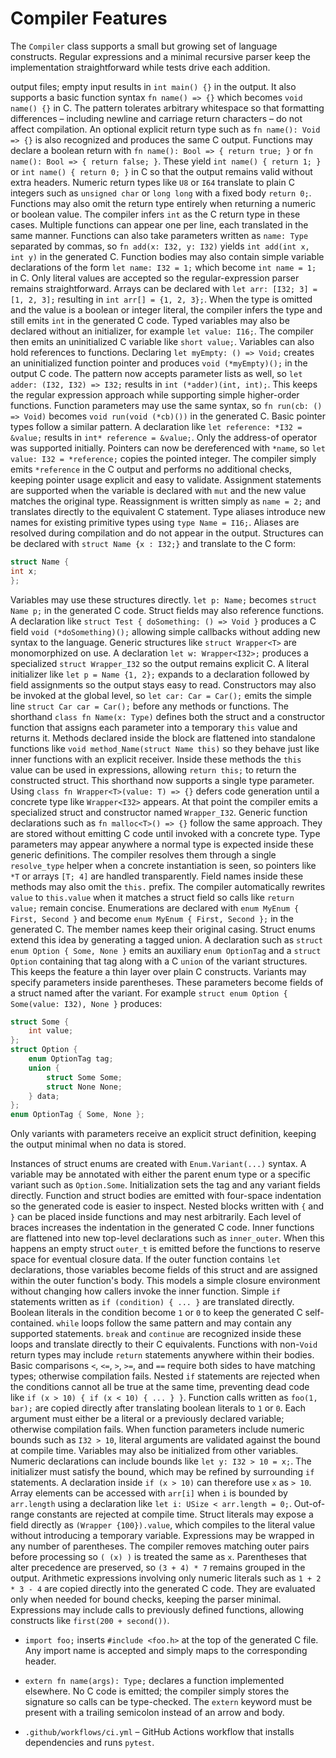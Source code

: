 # Compiler Features

The `Compiler` class supports a small but growing set of language constructs. Regular expressions and a minimal recursive parser keep the implementation straightforward while tests drive each addition.

output files; empty input results in `int main() {}` in the output. It also
supports a basic function syntax `fn name() => {}` which becomes
`void name() {}` in C. The pattern tolerates arbitrary whitespace so that
formatting differences – including newline and carriage return characters – do
not affect compilation. An optional explicit
return type such as `fn name(): Void => {}` is also recognized and produces
the same C output. Functions may declare a boolean return with
`fn name(): Bool => { return true; }` or `fn name(): Bool => { return false; }`.
These yield `int name() { return 1; }` or `int name() { return 0; }` in C so
that the output remains valid without extra headers. Numeric return types
like `U8` or `I64` translate to plain C integers such as `unsigned char` or
`long long` with a fixed body `return 0;`. Functions may also omit the
return type entirely when returning a numeric or boolean value. The compiler
infers `int` as the C return type in these cases. Multiple functions can appear one
per line, each translated in the same manner. Functions can also take
parameters written as `name: Type` separated by commas, so
`fn add(x: I32, y: I32)` yields `int add(int x, int y)` in the generated C.
Function bodies may also contain simple variable declarations of the form
`let name: I32 = 1;` which become `int name = 1;` in C. Only literal values
are accepted so the regular-expression parser remains straightforward.
Arrays can be declared with `let arr: [I32; 3] = [1, 2, 3];` resulting in
`int arr[] = {1, 2, 3};`.
When the type is omitted and the value is a boolean or integer literal, the
compiler infers the type and still emits `int` in the generated C code.
Typed variables may also be declared without an initializer, for example
`let value: I16;`. The compiler then emits an uninitialized C variable like
`short value;`.
Variables can also hold references to functions. Declaring
`let myEmpty: () => Void;` creates an uninitialized function pointer and
produces `void (*myEmpty)();` in the output C code. The pattern now accepts
parameter lists as well, so `let adder: (I32, I32) => I32;` results in
`int (*adder)(int, int);`. This keeps the regular expression approach while
supporting simple higher-order functions.
Function parameters may use the same syntax, so `fn run(cb: () => Void)`
becomes `void run(void (*cb)())` in the generated C.
Basic pointer types follow a similar pattern. A declaration like
`let reference: *I32 = &value;` results in `int* reference = &value;`.
Only the address-of operator was supported initially.  Pointers can now be
dereferenced with `*name`, so `let value: I32 = *reference;` copies the pointed
integer.  The compiler simply emits `*reference` in the C output and performs no
additional checks, keeping pointer usage explicit and easy to validate.
Assignment statements are supported when the variable is declared with
`mut` and the new value matches the original type.  Reassignment is written
simply as `name = 2;` and translates directly to the equivalent C statement.
Type aliases introduce new names for existing primitive types using
`type Name = I16;`. Aliases are resolved during compilation and do not
appear in the output.
Structures can be declared with `struct Name {x : I32;}` and translate to
the C form:

```c
struct Name {
int x;
};
```
Variables may use these structures directly. `let p: Name;` becomes
`struct Name p;` in the generated C code.
Struct fields may also reference functions. A declaration like
`struct Test { doSomething: () => Void }` produces a C field
`void (*doSomething)();` allowing simple callbacks without adding new
syntax to the language.
Generic structures like `struct Wrapper<T>` are monomorphized on use. A
declaration `let w: Wrapper<I32>;` produces a specialized `struct
Wrapper_I32` so the output remains explicit C.
A literal initializer like `let p = Name {1, 2};` expands to a declaration
followed by field assignments so the output stays easy to read. Constructors
may also be invoked at the global level, so `let car: Car = Car();` emits the
simple line `struct Car car = Car();` before any methods or functions.
The shorthand `class fn Name(x: Type)` defines both the struct and a
constructor function that assigns each parameter into a temporary `this`
value and returns it. Methods declared inside the block are flattened
into standalone functions like `void method_Name(struct Name this)` so
they behave just like inner functions with an explicit receiver. Inside these
methods the `this` value can be used in expressions, allowing `return this;`
to return the constructed struct.
This shorthand now supports a single type parameter. Using
`class fn Wrapper<T>(value: T) => {}` defers code generation until a concrete
type like `Wrapper<I32>` appears. At that point the compiler emits a specialized
struct and constructor named `Wrapper_I32`.
Generic function declarations such as `fn malloc<T>() => {}` follow the same
approach. They are stored without emitting C code until invoked with a concrete
type.
Type parameters may appear anywhere a normal type is expected inside these
generic definitions. The compiler resolves them through a single `resolve_type`
helper when a concrete instantiation is seen, so pointers like `*T` or arrays
`[T; 4]` are handled transparently.
Field names inside these methods may also omit the `this.` prefix. The compiler
automatically rewrites `value` to `this.value` when it matches a struct field so
calls like `return value;` remain concise.
Enumerations are declared with `enum MyEnum { First, Second }` and become
`enum MyEnum { First, Second };` in the generated C. The member names keep
their original casing.
Struct enums extend this idea by generating a tagged union. A declaration such
as `struct enum Option { Some, None }` emits an auxiliary `enum OptionTag` and a
`struct Option` containing that tag along with a C `union` of the variant
structures. This keeps the feature a thin layer over plain C constructs.
Variants may specify parameters inside parentheses. These parameters become
fields of a struct named after the variant. For example
`struct enum Option { Some(value: I32), None }` produces:

```c
struct Some {
    int value;
};
struct Option {
    enum OptionTag tag;
    union {
        struct Some Some;
        struct None None;
    } data;
};
enum OptionTag { Some, None };
```
Only variants with parameters receive an explicit struct definition, keeping the
output minimal when no data is stored.

Instances of struct enums are created with `Enum.Variant(...)` syntax. A
variable may be annotated with either the parent enum type or a specific
variant such as `Option.Some`. Initialization sets the tag and any variant
fields directly.
Function and struct bodies are emitted with four-space indentation so the
generated code is easier to inspect.
Nested blocks written with `{` and `}` can be placed inside functions and
may nest arbitrarily. Each level of braces increases the indentation in the
generated C code.
Inner functions are flattened into new top-level declarations such as
`inner_outer`. When this happens an empty struct `outer_t` is emitted before
the functions to reserve space for eventual closure data. If the outer
function contains `let` declarations, those variables become fields of this
struct and are assigned within the outer function's body. This models a
simple closure environment without changing how callers invoke the inner
function.
Simple `if` statements written as `if (condition) { ... }` are translated
directly. Boolean literals in the condition become `1` or `0` to keep the
generated C self-contained.
`while` loops follow the same pattern and may contain any supported
statements. `break` and `continue` are recognized inside these loops
and translate directly to their C equivalents. Functions with non-`Void`
return types may include `return` statements anywhere within their bodies.
Basic comparisons `<`, `<=`, `>`, `>=`, and `==` require both sides to have
matching types; otherwise compilation fails. Nested `if` statements are
rejected when the conditions cannot all be true at the same time, preventing
dead code like `if (x > 10) { if (x < 10) { ... } }`.
Function calls written as `foo(1, bar);` are copied directly after
translating boolean literals to `1` or `0`. Each argument must either be a
literal or a previously declared variable; otherwise compilation fails. When
function parameters include numeric bounds such as `I32 > 10`, literal
arguments are validated against the bound at compile time.
Variables may also be initialized from other variables. Numeric
declarations can include bounds like `let y: I32 > 10 = x;`. The initializer
must satisfy the bound, which may be refined by surrounding `if` statements.
A declaration inside `if (x > 10)` can therefore use `x` as `> 10`.
Array elements can be accessed with `arr[i]` when `i` is bounded by
`arr.length` using a declaration like `let i: USize < arr.length = 0;`.
Out-of-range constants are rejected at compile time.
Struct literals may expose a field directly as `(Wrapper {100}).value`,
which compiles to the literal value without introducing a temporary
variable.
Expressions may be wrapped in any number of parentheses. The compiler
removes matching outer pairs before processing so `( (x) )` is treated the
same as `x`. Parentheses that alter precedence are preserved, so `(3 + 4) * 7`
remains grouped in the output. Arithmetic expressions involving only numeric
literals such as `1 + 2 * 3 - 4` are copied directly into the generated C
code. They are evaluated only when needed for bound checks, keeping the
parser minimal. Expressions may include calls to previously defined
functions, allowing constructs like `first(200 + second())`.

- `import foo;` inserts `#include <foo.h>` at the top of the generated
  C file. Any import name is accepted and simply maps to the
  corresponding header.

- `extern fn name(args): Type;` declares a function implemented elsewhere.
  No C code is emitted; the compiler simply stores the signature so calls can be
  type-checked. The `extern` keyword must be present with a trailing semicolon
  instead of an arrow and body.


- `.github/workflows/ci.yml` – GitHub Actions workflow that installs dependencies and runs `pytest`.
